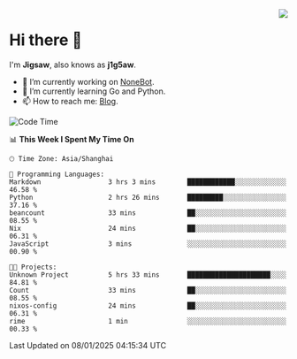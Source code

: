 <a href="#">
  <img align="right" src="https://github-readme-stats.vercel.app/api?username=j1g5awi&count_private=true&show_icons=true&title_color=80070B&text_color=B3B3B3&bg_color=212121&icon_color=80070B" />
</a>

# Hi there 👋

I'm **Jigsaw**, also knows as **j1g5aw**.

- 🔭 I’m currently working on [NoneBot](https://github.com/nonebot).
- 🌱 I’m currently learning Go and Python.
- 📫 How to reach me: [Blog](https://blog.maddestroyer.xyz/).

<!--START_SECTION:waka-->
![Code Time](http://img.shields.io/badge/Code%20Time-1%2C819%20hrs%2052%20mins-blue)

📊 **This Week I Spent My Time On** 

```text
🕑︎ Time Zone: Asia/Shanghai

💬 Programming Languages: 
Markdown                 3 hrs 3 mins        ████████████░░░░░░░░░░░░░   46.58 % 
Python                   2 hrs 26 mins       █████████░░░░░░░░░░░░░░░░   37.16 % 
beancount                33 mins             ██░░░░░░░░░░░░░░░░░░░░░░░   08.55 % 
Nix                      24 mins             ██░░░░░░░░░░░░░░░░░░░░░░░   06.31 % 
JavaScript               3 mins              ░░░░░░░░░░░░░░░░░░░░░░░░░   00.90 % 

🐱‍💻 Projects: 
Unknown Project          5 hrs 33 mins       █████████████████████░░░░   84.81 % 
Count                    33 mins             ██░░░░░░░░░░░░░░░░░░░░░░░   08.55 % 
nixos-config             24 mins             ██░░░░░░░░░░░░░░░░░░░░░░░   06.31 % 
rime                     1 min               ░░░░░░░░░░░░░░░░░░░░░░░░░   00.33 % 
```


 Last Updated on 08/01/2025 04:15:34 UTC
<!--END_SECTION:waka-->
